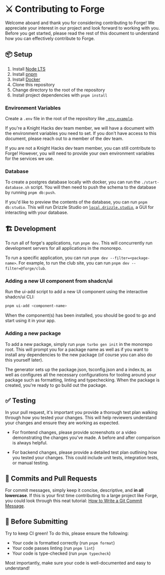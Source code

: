 # ⚔️ Contributing to Forge

Welcome aboard and thank you for considering contributing to Forge! We appreciate your interest in our project and look forward to working with you. Before you get started, please read the rest of this document to understand how you can effectively contribute to Forge.

## 📦 Setup

1. Install [Node LTS](https://nodejs.org/en/download/)
2. Install [pnpm](https://pnpm.io/installation)
3. Install [Docker](https://docs.docker.com/get-docker/)
4. Clone this repository
5. Change directory to the root of the repository
6. Install project dependencies with `pnpm install`

### Environment Variables

Create a `.env` file in the root of the repository like [`.env.example`](/.env.example).

If you're a Knight Hacks dev team member, we will have a document with the environment variables you need to set. If you don't have access to this document, please reach out to a member of the dev team.

If you are not a Knight Hacks dev team member, you can still contribute to Forge! However, you will need to provide your own environment variables for the services we use.

### Database

To create a postgres database locally with docker, you can run the `./start-database.sh` script. You will then need to push the schema to the database by running `pnpm db:push`.

If you'd like to preview the contents of the database, you can run `pnpm db:studio`. This will run Drizzle Studio on [`local.drizzle.studio`](http://local.drizzle.studio), a GUI for interacting with your database.

## 🏗️ Development

To run all of forge's applications, run `pnpm dev`. This will concurrently run development servers for all applications in the monorepo.

To run a specific application, you can run `pnpm dev --filter=<package-name>`. For example, to run the club site, you can run `pnpm dev --filter=@forge/club`.

### Adding a new UI component from shadcn/ui

Run the ui-add script to add a new UI component using the interactive shadcn/ui CLI:

```bash
pnpm ui-add <component-name>
```

When the component(s) has been installed, you should be good to go and start using it in your app.

### Adding a new package

To add a new package, simply run `pnpm turbo gen init` in the monorepo root. This will prompt you for a package name as well as if you want to install any dependencies to the new package (of course you can also do this yourself later).

The generator sets up the package.json, tsconfig.json and a index.ts, as well as configures all the necessary configurations for tooling around your package such as formatting, linting and typechecking. When the package is created, you're ready to go build out the package.

## ✅ Testing

In your pull request, it's important you provide a thorough test plan walking through how you tested your changes. This will help reviewers understand your changes and ensure they are working as expected.

- For frontend changes, please provide screenshots or a video demonstrating the changes you've made. A before and after comparison is always helpful.

- For backend changes, please provide a detailed test plan outlining how you tested your changes. This could include unit tests, integration tests, or manual testing.

## 📝 Commits and Pull Requests

For commit messages, simply keep it concise, descriptive, and **in all lowercase**. If this is your first time contributing to a large project like Forge, you could look through this neat tutorial: [How to Write a Git Commit Message](https://chris.beams.io/posts/git-commit/).

## 🔎 Before Submitting

Try to keep CI green! To do this, please ensure the following:

- Your code is formatted correctly (run `pnpm format`)
- Your code passes linting (run `pnpm lint`)
- Your code is type-checked (run `pnpm typecheck`)

Most importantly, make sure your code is well-documented and easy to understand!
